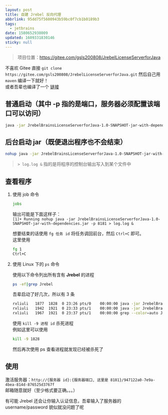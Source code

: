 ```yaml
---
layout: post
title: 自建 Jrebel 反向代理
abbrlink: 95dd75f5600943b59bc0f7cb1b0189b3
tags:
  - jetbrains
date: 1580652938009
updated: 1609331830146
sticky: null
---
```


> 项目位置：<https://gitee.com/gsls200808/JrebelLicenseServerforJava>

不喜欢 Gitee 直接 `git clone https://gitee.com/gsls200808/JrebelLicenseServerforJava.git` 然后自己用 `maven` 编译一下就好！\
或者吾辈也编译了一个 [链接](https://github.com/rxliuli/rxliuli.github.io/blob/53bf7d98827eea647822d4c8cf1a04c6c006a8f0/_posts/IDEA/JrebelBrainsLicenseServerforJava/JrebelBrainsLicenseServerforJava-1.0-SNAPSHOT-jar-with-dependencies.jar)

## 普通启动（其中 -p 指的是端口，服务器必须配置该端口可以访问）

```bash
java -jar JrebelBrainsLicenseServerforJava-1.0-SNAPSHOT-jar-with-dependencies.jar -p 8181
```

## 后台启动 jar（既便退出程序也不会结束）

```bash
nohup java -jar JrebelBrainsLicenseServerforJava-1.0-SNAPSHOT-jar-with-dependencies.jar -p 8181 > log.log &
```

> `> log.log &` 指的是将程序的控制台输出写入到某个文件中

## 查看程序

1.  使用 job 命令

    ```bash
    jobs
    ```

    输出可能是下面这样子：\
    `[1]+ Running nohup java -jar JrebelBrainsLicenseServerforJava-1.0-SNAPSHOT-jar-with-dependencies.jar -p 8181 > log.log &`

    想要结束的话使用 `fg 任务 id` 将任务调回前台，然后 `Ctrl+C` 即可。\
    这里使用

    ```bash
    fg 1
    Ctrl+C
    ```

1.  使用 Linux 下的 `ps` 命令

    使用以下命令列出所有含有 **Jrebel** 的进程

    ```bash
    ps -ef|grep Jrebel
    ```

    吾辈启动了好几次，所以有 3 条

    ```bash
    rxliuli   1877  1828  0 23:26 pts/0    00:00:00 java -jar JrebelBrainsLicenseServerforJava-1.0-SNAPSHOT-jar-with-dependencies.jar
    rxliuli   1942  1921  0 23:33 pts/1    00:00:00 java -jar JrebelBrainsLicenseServerforJava-1.0-SNAPSHOT-jar-with-dependencies.jar -p 8181
    rxliuli   1967  1921  0 23:37 pts/1    00:00:00 grep --color=auto Jrebel
    ```

    使用 `kill -9 进程 id` 杀死进程\
    例如这里可以使用

    ```bash
    kill -9 1828
    ```

    然后再次使用 ps 查看进程就发现已经被杀死了

## 使用

激活服务器：`http://{服务器 id}:{服务器端口, 这里是 8181}/947122a0-7e9a-4bea-814d-876525d3767f`\
邮箱随意就好（至少格式要正确。。。）

有可能 Jrebel 还会让你输入认证信息，吾辈输入了服务器的 username/password 貌似就没问题了呢
